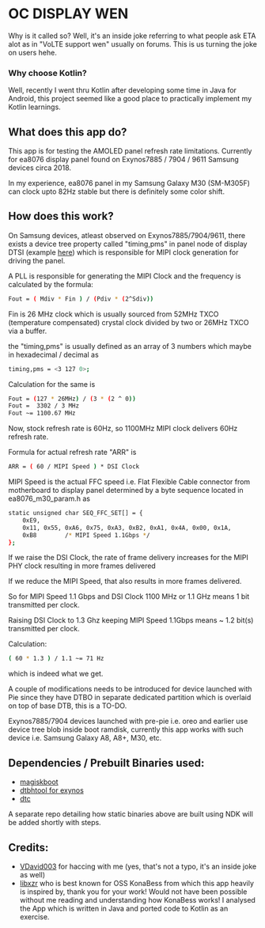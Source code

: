 # OC DISPLAY WEN

Why is it called so? Well, it's an inside joke referring to what people ask ETA alot as in "VoLTE support wen" usually on forums. This is us turning the joke on users hehe.

### Why choose Kotlin? 

Well, recently I went thru Kotlin after developing some time in Java for Android, this project seemed like a good place to practically implement my Kotlin learnings.

## What does this app do?

This app is for testing the AMOLED panel refresh rate limitations.
Currently for ea8076 display panel found on Exynos7885 / 7904 / 9611 Samsung devices circa 2018.

In my experience, ea8076 panel in my Samsung Galaxy M30 (SM-M305F) can clock upto 82Hz stable but there is definitely some color shift.

## How does this work?

On Samsung devices, atleast observed on Exynos7885/7904/9611, there exists a device tree property called "timing,pms" in panel node of display DTSI (example [here](https://github.com/akhil1999/android_kernel_samsung_m30lte/blob/master/arch/arm64/boot/dts/exynos/display-lcd_m30_common.dtsi#L59)) which is responsible for MIPI clock generation for driving the panel.

A PLL is responsible for generating the MIPI Clock and the frequency is calculated by the formula:

```sh
Fout = ( Mdiv * Fin ) / (Pdiv * (2^Sdiv))
```

Fin is 26 MHz clock which is usually sourced from 52MHz TXCO (temperature compensated) crystal clock divided by two or 26MHz TXCO via a buffer.

the "timing,pms" is usually defined as an array of 3 numbers which maybe in hexadecimal / decimal as 

```sh
timing,pms = <3 127 0>;
```

Calculation for the same is 

```sh
Fout = (127 * 26MHz) / (3 * (2 ^ 0))
Fout =  3302 / 3 MHz
Fout ~= 1100.67 MHz
```

Now, stock refresh rate is 60Hz, so 1100MHz MIPI clock delivers 60Hz refresh rate.

Formula for actual refresh rate "ARR" is 

```sh
ARR = ( 60 / MIPI Speed ) * DSI Clock
```

MIPI Speed is the actual FFC speed i.e. Flat Flexible Cable connector from motherboard to display panel determined by a byte sequence located in ea8076_m30_param.h as

```sh
static unsigned char SEQ_FFC_SET[] = {
	0xE9,
	0x11, 0x55, 0xA6, 0x75, 0xA3, 0xB2, 0xA1, 0x4A, 0x00, 0x1A,
	0xB8		/* MIPI Speed 1.1Gbps */
};
```

If we raise the DSI Clock, the rate of frame delivery increases for the MIPI PHY clock resulting in more frames delivered

If we reduce the MIPI Speed, that also results in more frames delivered.

So for MIPI Speed 1.1 Gbps and DSI Clock 1100 MHz or 1.1 GHz means 1 bit transmitted per clock.

Raising DSI Clock to 1.3 Ghz keeping MIPI Speed 1.1Gbps means ~ 1.2 bit(s) transmitted per clock.

Calculation:
```sh
( 60 * 1.3 ) / 1.1 ~= 71 Hz 
```
which is indeed what we get.

A couple of modifications needs to be introduced for device launched with Pie since they have DTBO in separate dedicated partition which is overlaid on top of base DTB, this is a TO-DO.

Exynos7885/7904 devices launched with pre-pie i.e. oreo and earlier use device tree blob inside boot ramdisk, currently this app works with such device i.e. Samsung Galaxy A8, A8+, M30, etc.

## Dependencies / Prebuilt Binaries used:
- [magiskboot](https://github.com/topjohnwu/Magisk)
- [dtbhtool for exynos](https://github.com/akhil1999/dtc-aosp/blob/standalone/dtbtool.c)
- [dtc](https://github.com/akhil1999/dtc-aosp)

A separate repo detailing how static binaries above are built using NDK will be added shortly with steps.

## Credits:
 * [VDavid003](https://github.com/VDavid003) for haccing with me (yes, that's not a typo, it's an inside joke as well)
 * [libxzr](https://github.com/libxzr) who is best known for OSS KonaBess from which this app heavily is inspired by, thank you for your work! Would not have been possible without me reading and understanding how KonaBess works! I analysed the App which is written in Java and ported code to Kotlin as an exercise.
